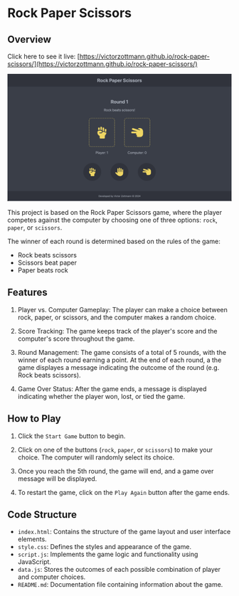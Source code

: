 # Rock Paper Scissors

## Overview
Click here to see it live: [https://victorzottmann.github.io/rock-paper-scissors/](https://victorzottmann.github.io/rock-paper-scissors/)

![Screenshot of the game](./screenshots/game.png)

This project is based on the Rock Paper Scissors game, where the player competes against the computer by choosing one of three options: `rock`, `paper`, or `scissors`. 

The winner of each round is determined based on the rules of the game:
- Rock beats scissors
- Scissors beat paper
- Paper beats rock

## Features
1. Player vs. Computer Gameplay: The player can make a choice between rock, paper, or scissors, and the computer makes a random choice.

2. Score Tracking: The game keeps track of the player's score and the computer's score throughout the game.

3. Round Management: The game consists of a total of 5 rounds, with the winner of each round earning a point. At the end of each round, a the game displayes a message indicating the outcome of the round (e.g. Rock beats scissors).

4. Game Over Status: After the game ends, a message is displayed indicating whether the player won, lost, or tied the game.

## How to Play
1. Click the `Start Game` button to begin.

2. Click on one of the buttons (`rock`, `paper`, or `scissors`) to make your choice. The computer will randomly select its choice.

3. Once you reach the 5th round, the game will end, and a game over message will be displayed.

4. To restart the game, click on the `Play Again` button after the game ends.

## Code Structure

- `index.html`: Contains the structure of the game layout and user interface elements.
- `style.css`: Defines the styles and appearance of the game.
- `script.js`: Implements the game logic and functionality using JavaScript.
- `data.js`: Stores the outcomes of each possible combination of player and computer choices.
- `README.md`: Documentation file containing information about the game.
